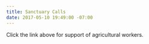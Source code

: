 ```yaml
---
title: Sanctuary Calls
date: 2017-05-10 19:49:00 -07:00
---
```


Click the link above for support of agricultural workers.  
